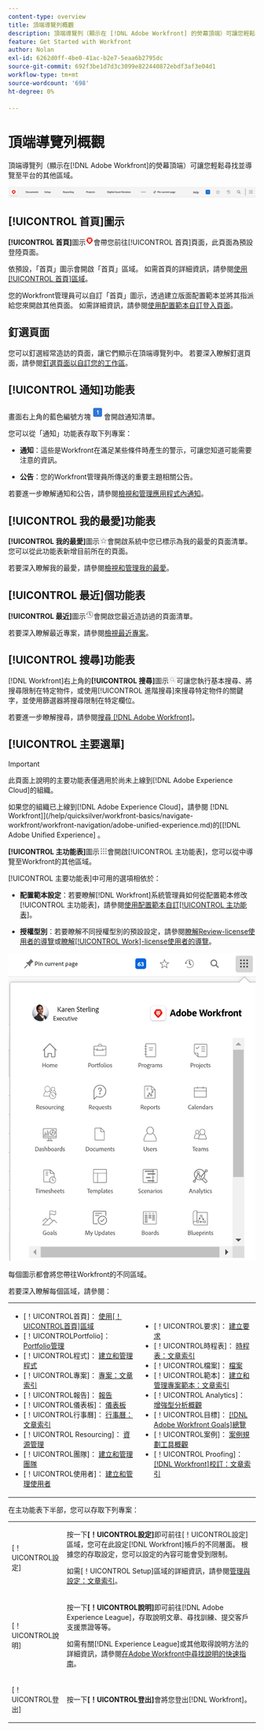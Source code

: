 ```yaml
---
content-type: overview
title: 頂端導覽列概觀
description: 頂端導覽列（顯示在 [!DNL Adobe Workfront] 的熒幕頂端）可讓您輕鬆尋找並導覽至平台的其他區域。
feature: Get Started with Workfront
author: Nolan
exl-id: 6262d0ff-4be0-41ac-b2e7-5eaa6b2795dc
source-git-commit: 692f3be1d7d3c3099e822440872ebdf3af3e04d1
workflow-type: tm+mt
source-wordcount: '698'
ht-degree: 0%

---
```


# 頂端導覽列概觀

<!--Audited: 01/2024-->

頂端導覽列（顯示在[!DNL Adobe Workfront]的熒幕頂端）可讓您輕鬆尋找並導覽至平台的其他區域。

![頂端導覽列](assets/global-navigation-bar.png)

## [!UICONTROL 首頁]圖示

**[!UICONTROL 首頁]**&#x200B;圖示![](assets/home-icon.png)會帶您前往[!UICONTROL 首頁]頁面，此頁面為預設登陸頁面。

依預設，「首頁」圖示會開啟「首頁」區域。 如需首頁的詳細資訊，請參閱[使用[!UICONTROL 首頁]區域](../../workfront-basics/using-home/using-the-home-area/use-the-home-area.md)。

您的Workfront管理員可以自訂「首頁」圖示，透過建立版面配置範本並將其指派給您來開啟其他頁面。 如需詳細資訊，請參閱[使用配置範本自訂登入頁面](/help/quicksilver/administration-and-setup/customize-workfront/use-layout-templates/customize-landing-page.md)。

## 釘選頁面

您可以釘選經常造訪的頁面，讓它們顯示在頂端導覽列中。 若要深入瞭解釘選頁面，請參閱[釘選頁面以自訂您的工作區](../../workfront-basics/the-new-workfront-experience/pin-pages.md)。

<!--
## [!UICONTROL Help] menu

The **[!UICONTROL Help]** menu allows you to search for help with a specific task, find more information on using [!DNL Workfront], view content related to the page you are currently on, or submit feedback about your experience.

To learn more about the Help menu, see [Access [!DNL Adobe Workfront] help](../../workfront-basics/navigate-workfront/workfront-navigation/access-workfront-help.md).
-->

## [!UICONTROL 通知]功能表

畫面右上角的藍色編號方塊![](assets/notifications-icon.png)會開啟通知清單。

您可以從「通知」功能表存取下列專案：

* **通知**：這些是Workfront在滿足某些條件時產生的警示，可讓您知道可能需要注意的資訊。

* **公告**：您的Workfront管理員所傳送的重要主題相關公告。

若要進一步瞭解通知和公告，請參閱[檢視和管理應用程式內通知](../../workfront-basics/using-notifications/view-and-manage-in-app-notifications.md)。

## [!UICONTROL 我的最愛]功能表

**[!UICONTROL 我的最愛]**&#x200B;圖示![我的最愛](assets/favorites-icon-62x55.png)會開啟系統中您已標示為我的最愛的頁面清單。 您可以從此功能表新增目前所在的頁面。

若要深入瞭解我的最愛，請參閱[檢視和管理我的最愛](../../workfront-basics/navigate-workfront/recent-and-favorites/view-and-manage-favorites.md)。

## [!UICONTROL 最近]個功能表

**[!UICONTROL 最近]**&#x200B;圖示![[!UICONTROL 最近]](assets/recents-icon-40x43.png)會開啟您最近造訪過的頁面清單。

若要深入瞭解最近專案，請參閱[檢視最近專案](../../workfront-basics/navigate-workfront/recent-and-favorites/view-recent-items.md)。

## [!UICONTROL 搜尋]功能表

[!DNL Workfront]右上角的&#x200B;**[!UICONTROL 搜尋]**&#x200B;圖示![](assets/search-icon.png)可讓您執行基本搜尋、將搜尋限制在特定物件，或使用[!UICONTROL 進階搜尋]來搜尋特定物件的關鍵字，並使用篩選器將搜尋限制在特定欄位。

若要進一步瞭解搜尋，請參閱[搜尋 [!DNL Adobe Workfront]](../../workfront-basics/navigate-workfront/search/search-workfront.md)。

## [!UICONTROL 主要選單]

>[!IMPORTANT]
>
>此頁面上說明的主要功能表僅適用於尚未上線到[!DNL Adobe Experience Cloud]的組織。
>
> 如果您的組織已上線到[!DNL Adobe Experience Cloud]，請參閱 [!DNL Workfront]](/help/quicksilver/workfront-basics/navigate-workfront/workfront-navigation/adobe-unified-experience.md)的[[!DNL Adobe Unified Experience] 。

**[!UICONTROL 主功能表]**&#x200B;圖示![主功能表](assets/main-menu-icon.png)會開啟[!UICONTROL 主功能表]，您可以從中導覽至Workfront的其他區域。

[!UICONTROL 主要功能表]中可用的選項相依於：

* **配置範本設定**：若要瞭解[!DNL Workfront]系統管理員如何從配置範本修改[!UICONTROL 主功能表]，請參閱[使用配置範本自訂[!UICONTROL 主功能表]](../../administration-and-setup/customize-workfront/use-layout-templates/customize-main-menu.md)。

* **授權型別**：若要瞭解不同授權型別的預設設定，請參閱[瞭解Review-license使用者的導覽](../../workfront-basics/navigate-workfront/workfront-navigation/reviewer-global-navigation-bar.md)或[瞭解[!UICONTROL Work]-license使用者的導覽](../../workfront-basics/navigate-workfront/workfront-navigation/worker-global-navigation-bar.md)。

![主要功能表選項](assets/main-menu-options-350x481.png)

每個圖示都會將您帶往Workfront的不同區域。

若要深入瞭解每個區域，請參閱：

<!--
<p data-mc-conditions="QuicksilverOrClassic.Draft mode">(NOTE: Update screenshot and add icons for new products/features.)</p>
-->

<table style="table-layout:auto"> 
 <col> 
 <col> 
 <tbody> 
  <tr> 
   <td> 
    <ul> 
     <li>[！UICONTROL首頁]： <a href="../../workfront-basics/using-home/using-the-home-area/use-the-home-area.md" class="MCXref xref">使用[！UICONTROL首頁]區域</a></li> 
     <li>[！UICONTROLPortfolio]： <a href="../../manage-work/portfolios/portfolio-management-overview.md" class="MCXref xref">Portfolio管理</a></li> 
     <li>[！UICONTROL程式]： <a href="../../manage-work/portfolios/create-and-manage-programs/create-and-manage-programs.md" class="MCXref xref">建立和管理程式</a></li> 
     <li>[！UICONTROL專案]： <a href="../../manage-work/projects/projects-overview.md" class="MCXref xref">專案：文章索引</a></li> 
     <li>[！UICONTROL報告]： <a href="../../reports-and-dashboards/reports/reports-overview.md" class="MCXref xref">報告</a></li> 
     <li>[！UICONTROL儀表板]： <a href="../../reports-and-dashboards/dashboards/dashboards-overview.md" class="MCXref xref">儀表板</a></li> 
     <li>[！UICONTROL行事曆]： <a href="../../reports-and-dashboards/reports/calendars/calendars.md" class="MCXref xref">行事曆：文章索引</a></li> 
     <li>[！UICONTROL Resourcing]： <a href="../../resource-mgmt/resource-mgmt-overview/resource-management-overview.md" class="MCXref xref">資源管理</a></li> 
     <li>[！UICONTROL團隊]： <a href="../../people-teams-and-groups/create-and-manage-teams/create-and-mange-teams.md" class="MCXref xref">建立和管理團隊</a></li> 
     <li>[！UICONTROL使用者]： <a href="../../administration-and-setup/add-users/create-and-manage-users/create-and-manage-users.md" class="MCXref xref">建立和管理使用者</a></li> 
    </ul> </td> 
   <td> 
    <ul> 
     <li>[！UICONTROL要求]： <a href="../../manage-work/requests/create-requests/create-requests.md" class="MCXref xref">建立要求</a></li> 
     <li>[！UICONTROL時程表]： <a href="../../timesheets/timesheets-all.md" class="MCXref xref">時程表：文章索引</a></li> 
     <li>[！UICONTROL檔案]： <a href="../../documents/documents-overview.md" class="MCXref xref">檔案</a></li> 
     <li>[！UICONTROL範本]： <a href="../../manage-work/projects/create-and-manage-templates/create-manage-templates.md" class="MCXref xref">建立和管理專案範本：文章索引</a></li> 
     <li>[！UICONTROL Analytics]： <a href="../../enhanced-analytics/enhanced-analytics-overview.md" class="MCXref xref">增強型分析概觀</a></li> 
     <li>[！UICONTROL目標]： <a href="../../workfront-goals/goal-management/wf-goals-overview.md" class="MCXref xref">[!DNL Adobe Workfront Goals]總覽</a></li> 
     <li>[！UICONTROL案例]： <a href="../../scenario-planner/scenario-planner-overview.md" class="MCXref xref">案例規劃工具概觀</a></li> 
     <li>[！UICONTROL Proofing]： <a href="../../workfront-proof/workfront-proof.md" class="MCXref xref">[!DNL Workfront]校訂：文章索引</a></li> 
    </ul> </td> 
  </tr> 
 </tbody> 
</table>

在主功能表下半部，您可以存取下列專案：

<table style="table-layout:auto"> 
 <col> 
 <col> 
 <tbody> 
  <tr> 
   <td> <p class="bold">[！UICONTROL設定]</p> </td> 
   <td> <p>按一下<b>[！UICONTROL設定]</b>即可前往[！UICONTROL設定]區域，您可在此設定[!DNL Workfront]帳戶的不同層面。 根據您的存取設定，您可以設定的內容可能會受到限制。</p> <p>如需[！UICONTROL Setup]區域的詳細資訊，請參閱<a href="../../administration-and-setup/administration-and-setup.md" class="MCXref xref">管理與設定：文章索引</a>。</p> </td> 
  </tr> 
  <tr> 
   <td> <p class="bold">[！UICONTROL說明]</p> </td> 
   <td> <p>按一下<b>[！UICONTROL說明]</b>即可前往[!DNL Adobe Experience League]，存取說明文章、尋找訓練、提交客戶支援票證等等。</p> <p>如需有關[!DNL Experience League]或其他取得說明方法的詳細資訊，請參閱<a href="../../workfront-basics/tips-tricks-and-troubleshooting/guide-for-help-in-workfront.md" class="MCXref xref">在Adobe Workfront中尋找說明的快速指南</a>。</p> </td> 
  </tr>

<tr> 
   <td> <p class="bold">[！UICONTROL登出]</p> </td> 
   <td>按一下<b>[！UICONTROL登出]</b>會將您登出[!DNL Workfront]。</td> 
  </tr> 
 </tbody> 
</table>
